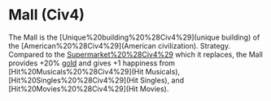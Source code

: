 # Mall (Civ4)

The Mall is the [Unique%20building%20%28Civ4%29](unique building) of the [American%20%28Civ4%29](American civilization).
Strategy.
Compared to the [Supermarket%20%28Civ4%29](Supermarket) which it replaces, the Mall provides +20% [gold](gold) and gives +1 happiness from [Hit%20Musicals%20%28Civ4%29](Hit Musicals), [Hit%20Singles%20%28Civ4%29](Hit Singles), and [Hit%20Movies%20%28Civ4%29](Hit Movies).